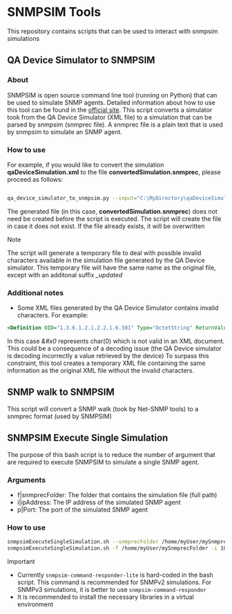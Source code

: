 # SNMPSIM Tools

This repository contains scripts that can be used to interact with snmpsim simulations

## QA Device Simulator to SNMPSIM

### About

SNMPSIM is open source command line tool (running on Python) that can be used to simulate SNMP agents. Detailed information about how to use this tool can be found in the [official site](hhttps://docs.lextudio.com/snmpsim/).
This script converts a simulator took from the QA Device Simulator (XML file) to a simulation that can be parsed by snmpsim (snmprec file). A snmprec file is a plain text that is used by snmpsim to simulate an SNMP agent.

### How to use

For example, if you would like to convert the simulation **qaDeviceSimulation.xml** to the file **convertedSimulation.snmprec**, please proceed as follows:

```bash

qa_device_simulator_to_snmpsim.py --input="C:\MyDirectory\qaDeviceSimulation.xml" --output="C:\MyDirectory\convertedSimulation.snmprec"
```

The generated file (in this case, **convertedSimulation.snmprec**) does not need be created before the script is executed. The script will create the file in case it does not exist. If the file already exists, it will be overwritten

>[!NOTE]
> The script will generate a temporary file to deal with possible invalid characters available in the simulation file generated by the QA Device simulator. This temporary file will have the same name as the original file, except with an additonal suffix *_updated*

### Additional notes

- Some XML files generated by the QA Device Simulator contains invalid characters. For example:

```xml
<Definition OID="1.3.6.1.2.1.2.2.1.6.501" Type="OctetString" ReturnValue="&#x0;&#x0;&#x0;&#x0;&#x0;&#x14;" LogOutput="{INS}OID{INS} - {INS}ReturnValue{INS} ({INS}Type{INS})" Comment="" Delay="false" Save="false" SkipOID="false" />
```

In this case *&#x0* represents char(0) which is not valid in an XML document. This could be a consequence of a decoding issue (the QA Device simulator is decoding incorrectly a value retrieved by the device)
To surpass this constraint, this tool creates a temporary XML file containing the same information as the original XML file without the invalid characters.

## SNMP walk to SNMPSIM

This script will convert a SNMP walk (took by Net-SNMP tools) to a snmprec format (used by SNMPSIM)

## SNMPSIM Execute Single Simulation

The purpose of this bash script is to reduce the number of argument that are required to execute SNMPSIM to simulate a single SNMP agent.

### Arguments

- f|snmprecFolder: The folder that contains the simulation file (full path)
- i|ipAddress: The IP address of the simulated SNMP agent
- p|Port: The port of the simulated SNMP agent

### How to use

```bash
snmpsimExecuteSingleSimulation.sh --snmprecFolder /home/myUser/mySnmprecFolder --ipAddress 10.11.12.13 --port 10161
snmpsimExecuteSingleSimulation.sh -f /home/myUser/mySnmprecFolder -i 10.11.12.13 -p 10161
```

>[!IMPORTANT]
> - Currently `snmpsim-command-responder-lite` is hard-coded in the bash script. This command is recommended for SNMPv2 simulations. For SNMPv3 simulations, it is better to use `snmpsim-command-responder`
> - It is recommended to install the necessary libraries in a virtual environment
